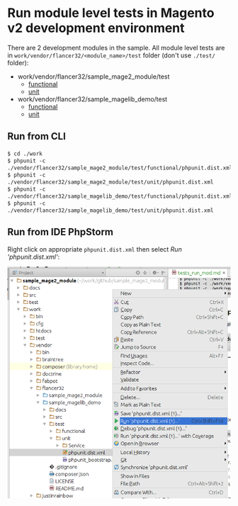# Run module level tests in Magento v2 development environment

There are 2 development modules in the sample. 
All module level tests are in `work/vendor/flancer32/<module_name>/test` folder (don't use `./test/` folder):

* work/vendor/flancer32/sample_mage2_module/test
    * [functional](../test/functional/phpunit.dist.xml)
    * [unit](..//test/unit/phpunit.dist.xml)
* work/vendor/flancer32/sample_magelib_demo/test
    * [functional](https://github.com/flancer32/sample_magelib_demo/blob/master/test/functional/phpunit.dist.xml)
    * [unit](https://github.com/flancer32/sample_magelib_demo/blob/master/test/unit/phpunit.dist.xml)



## Run from CLI

    $ cd ./work
    $ phpunit -c ./vendor/flancer32/sample_mage2_module/test/functional/phpunit.dist.xml
    $ phpunit -c ./vendor/flancer32/sample_mage2_module/test/unit/phpunit.dist.xml
    $ phpunit -c ./vendor/flancer32/sample_magelib_demo/test/functional/phpunit.dist.xml
    $ phpunit -c ./vendor/flancer32/sample_magelib_demo/test/unit/phpunit.dist.xml
  
    
    
## Run from IDE PhpStorm

Right click on appropriate `phpunit.dist.xml` then select *Run 'phpunit.dist.xml'*:

![tests_run_mod_ide](./img/tests_run_mod_ide.png)